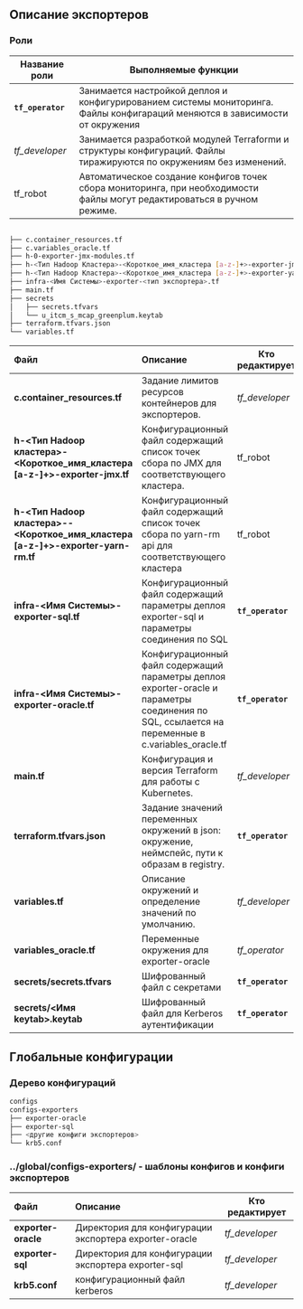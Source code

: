 ## Описание экспортеров

### Роли
| Название роли | Выполняемые функции|
|---------------|--------------------|
| **`tf_operator`**   | Занимается настройкой деплоя и конфигурированием системы мониторинга. Файлы конфигараций меняются в зависимости от окружения |
| *tf_developer* |  Занимается разработкой модулей  Terraformи и структуры конфигураций. Файлы тиражируются по окружениям без изменений. |
| tf_robot | Автоматическое создание конфигов точек сбора мониторинга, при необходимости файлы могут редактироваться в ручном режиме. |

``` bash

├── c.container_resources.tf
├── c.variables_oracle.tf
├── h-0-exporter-jmx-modules.tf
├── h-<Тип Hadoop Кластера>-<Короткое_имя_кластера [a-z-]+>-exporter-jmx.tf
├── h-<Тип Hadoop Кластера>-<Короткое_имя_кластера [a-z-]+>-exporter-yarn-rm.tf
├── infra-<Имя Системы>-exporter-<тип экспортера>.tf
├── main.tf
├── secrets
│   ├── secrets.tfvars
│   └── u_itcm_s_mcap_greenplum.keytab
├── terraform.tfvars.json
└── variables.tf

```

 | Файл | Описание |Кто редактирует|
|:-------|:---------|---------------|
| **c.container_resources.tf** | Задание лимитов ресурсов контейнеров для экспортеров. | *tf_developer* |
| **h-<Тип Hadoop кластера>-<Короткое_имя_кластера [a-z-]+>-exporter-jmx.tf** |  Конфигурационный файл содержащий список точек сбора по JMX для соответствующего кластера. | tf_robot |
| **h-<Тип Hadoop кластера>--<Короткое_имя_кластера [a-z-]+>-exporter-yarn-rm.tf** | Конфигурационный файл содержащий список точек сбора по yarn-rm api для соответствующего кластера | tf_robot |
| **infra-<Имя Системы>-exporter-sql.tf** | Конфигурационный файл содержащий параметры деплоя exporter-sql и параметры соединения по SQL |**`tf_operator`**  |
| **infra-<Имя Системы>-exporter-oracle.tf** | Конфигурационный файл содержащий параметры деплоя exporter-oracle и параметры соединения по SQL, ссылается на переменные в c.variables_oracle.tf |**`tf_operator`**  |
| **main.tf** | Конфигурация и версия Terraform для работы с Kubernetes. | *tf_developer* |
| **terraform.tfvars.json** | Задание значений переменных окружений в json: окружение, неймспейс, пути к образам в registry. | **`tf_operator`** |
| **variables.tf** |  Описание окружений и определение значений по умолчанию. | *tf_developer* |
| **variables_oracle.tf** | Переменные окружения для exporter-oracle | *tf_operator* |
| **secrets/secrets.tfvars** | Шифрованный файл с секретами | **`tf_operator`**  |
| **secrets/<Имя keytab>.keytab** | Шифрованный файл для Kerberos аутентификации | **`tf_operator`**  |

## Глобальные конфигурации
### Дерево конфигураций  

```bash
configs
configs-exporters
├── exporter-oracle
├── exporter-sql
├── <другие конфиги экспортеров>
└── krb5.conf
```

### ../global/configs-exporters/ - шаблоны конфигов и конфиги экспортеров

| Файл | Описание |Кто редактирует|
|:-------|:---------|---------------|
| **exporter-oracle** | Директория для конфигурации экспортера exporter-oracle| *tf_developer* |
| **exporter-sql** | Директория для конфигурации экспортера exporter-sql| *tf_developer* |
| **krb5.conf** | конфигурационный файл kerberos | *tf_developer* |
